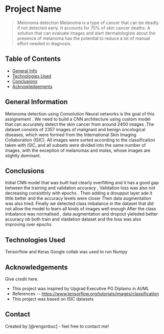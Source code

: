 # Project Name
> Melonoma detection 
Melanoma is a type of cancer that can be deadly if not detected early. It accounts for 75% of skin cancer deaths. A solution that can evaluate images and alert dermatologists about the presence of melanoma has the potential to reduce a lot of manual effort needed in diagnosis.

## Table of Contents
* [General Info](#general-information)
* [Technologies Used](#technologies-used)
* [Conclusions](#conclusions)
* [Acknowledgements](#acknowledgements)


## General Information
Melonoma detection using Convolution Neural networks is the goal of this assignement . We need to build a CNN architecture using custom model that can accurately detect the skin cancer from around 2400 images .The dataset consists of 2357 images of malignant and benign oncological diseases, which were formed from the International Skin Imaging Collaboration (ISIC). All images were sorted according to the classification taken with ISIC, and all subsets were divided into the same number of images, with the exception of melanomas and moles, whose images are slightly dominant.


## Conclusions
Initial CNN model that was built had clearly overfitting and it has a good gap between the training and validation accuracy , Validation loss was also not decreasing consisttnly with epochs . Then adding a droupput layer ade it little better and the accuracy levels were closer 
Then data augmentation was also tried. Finally we detected class imbalance in the dataset that did not allow the model to learn all kinds of images well enough
After the class imbalance was normalised , data augmentation and dropout yieleded better acuuracy ob both train and vlaidation dataset and the loss was also improving over epochs  




## Technologies Used
Tensorflow and Keras 
Google collab was used to run 
Numpy 


<!-- As the libraries versions keep on changing, it is recommended to mention the version of library used in this project -->

## Acknowledgements
Give credit here.
- This project was inspired by Upgrad Executive PG Diplamo in AI/ML 
- References -- https://www.tensorflow.org/tutorials/images/classification
- This project was based on ISIC datasets 


## Contact
Created by [@rengsnbuc] - feel free to contact me!


<!-- Optional -->
<!-- ## License -->
<!-- This project is open source and available under the [... License](). -->

<!-- You don't have to include all sections - just the one's relevant to your project -->